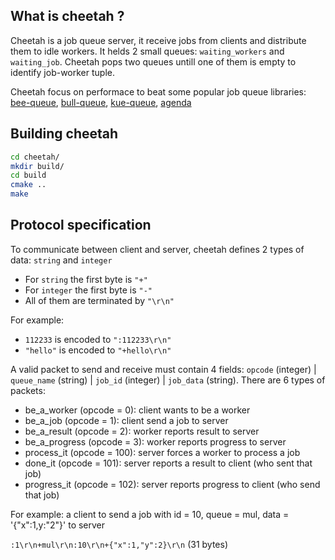 ## What is cheetah ?

Cheetah is a job queue server, it receive jobs from clients and distribute them to idle workers. It helds 2 small queues: `waiting_workers`
and `waiting_job`. Cheetah pops two queues untill one of them is empty to identify job-worker tuple.

Cheetah focus on performace to beat some popular job queue libraries: [bee-queue](https://github.com/bee-queue/bee-queue), [bull-queue](https://github.com/OptimalBits/bull), [kue-queue](https://github.com/Automattic/kue), [agenda](https://github.com/agenda/agenda)

## Building cheetah

```bash
cd cheetah/
mkdir build/
cd build
cmake ..
make
```

## Protocol specification
To communicate between client and server, cheetah defines 2 types of data: `string` and `integer`
- For `string` the first byte is `"+"`
- For `integer` the first byte is `"-"`
- All of them are terminated by `"\r\n"`

For example:
- `112233` is encoded to `":112233\r\n"`
- `"hello"` is encoded to `"+hello\r\n"`

A valid packet to send and receive must contain 4 fields: `opcode` (integer) | `queue_name` (string) | `job_id` (integer) | `job_data` (string).
There are 6 types of packets:
- be_a_worker (opcode = 0): client wants to be a worker
- be_a_job (opcode = 1): client send a job to server
- be_a_result (opcode = 2): worker reports result to server
- be_a_progress (opcode = 3): worker reports progress to server
- process_it (opcode = 100): server forces a worker to process a job
- done_it (opcode = 101): server reports a result to client (who sent that job)
- progress_it (opcode = 102): server reports progress to client (who send that job)

For example: a client to send a job with id = 10, queue = mul, data = '{"x":1,y:"2"}' to server

`:1\r\n+mul\r\n:10\r\n+{"x":1,"y":2}\r\n` (31 bytes)
